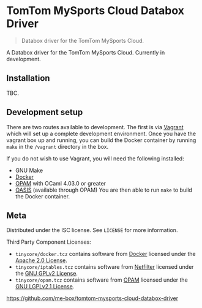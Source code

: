 # TomTom MySports Cloud Databox Driver
> Databox driver for the TomTom MySports Cloud.

A Databox driver for the TomTom MySports Cloud. Currently in development.

## Installation

TBC.

## Development setup

There are two routes available to development. The first is via 
[Vagrant](https://www.vagrantup.com/) which will set up a complete development
environment. Once you have the vagrant box up and running, you can build
the Docker container by running ``make`` in the ``/vagrant`` directory in the
box.

If you do not wish to use Vagrant, you will need the following installed:
* GNU Make
* [Docker](https://www.docker.com/)
* [OPAM](https://opam.ocaml.org/) with OCaml 4.03.0 or greater
* [OASIS](http://oasis.forge.ocamlcore.org/) (available through OPAM)
You are then able to run ``make`` to build the Docker container. 

## Meta

Distributed under the ISC license. See ``LICENSE`` for more information.

Third Party Component Licenses:
* ``tinycore/docker.tcz`` contains software from [Docker][docker]
licensed under the [Apache 2.0 License][apache-2.0-license].
* ``tinycore/iptables.tcz`` contains software from [Netfilter][netfilter]
licensed under the [GNU GPLv2 License][gplv2-license].
* ``tinycore/opam.tcz`` contains software from [OPAM][opam]
licensed under the [GNU LGPLv2.1 License][lgplv2.1-license].

<https://github.com/me-box/tomtom-mysports-cloud-databox-driver>

[docker]: https://www.docker.com/
[apache-2.0-license]: https://github.com/docker/docker/blob/master/LICENSE
[netfilter]: https://www.netfilter.org/
[gplv2-license]: https://www.gnu.org/licenses/old-licenses/gpl-2.0.html
[opam]: https://opam.ocaml.org/
[lgplv2.1-license]: https://github.com/ocaml/opam/blob/master/LICENSE

